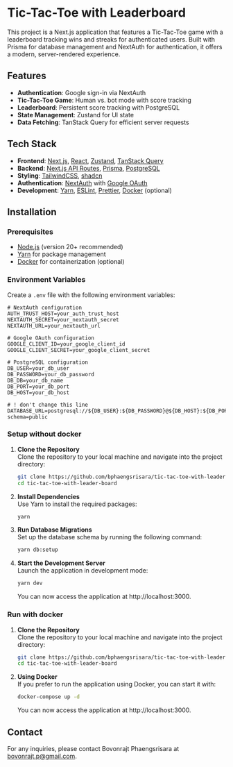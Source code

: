 # Tic-Tac-Toe with Leaderboard

This project is a Next.js application that features a Tic-Tac-Toe game with a leaderboard tracking wins and streaks for authenticated users. Built with Prisma for database management and NextAuth for authentication, it offers a modern, server-rendered experience.

## Features

- **Authentication**: Google sign-in via NextAuth
- **Tic-Tac-Toe Game**: Human vs. bot mode with score tracking
- **Leaderboard**: Persistent score tracking with PostgreSQL
- **State Management**: Zustand for UI state
- **Data Fetching**: TanStack Query for efficient server requests

## Tech Stack

- **Frontend**: [Next.js](https://nextjs.org/), [React](https://react.dev/), [Zustand](https://docs.pmnd.rs/zustand/getting-started/introduction), [TanStack Query](https://tanstack.com/query/latest/docs/framework/react/overview)
- **Backend**: [Next.js API Routes](https://nextjs.org/docs/app/building-your-application/upgrading/app-router-migration#api-routes), [Prisma](https://www.prisma.io/), [PostgreSQL](https://www.postgresql.org/)
- **Styling**: [TailwindCSS](https://tailwindcss.com/), [shadcn](https://ui.shadcn.com/docs)
- **Authentication**: [NextAuth](https://authjs.dev/getting-started) with [Google OAuth](https://authjs.dev/getting-started/providers/google)
- **Development**: [Yarn](https://yarnpkg.com/), [ESLint](https://eslint.org/), [Prettier](https://prettier.io/), [Docker](https://www.docker.com/) (optional)

## Installation

### Prerequisites

- [Node.js](https://nodejs.org/) (version 20+ recommended)
- [Yarn](https://yarnpkg.com/) for package management
- [Docker](https://www.docker.com/) for containerization (optional)

### Environment Variables

Create a `.env` file with the following environment variables:

```plaintext
# NextAuth configuration
AUTH_TRUST_HOST=your_auth_trust_host
NEXTAUTH_SECRET=your_nextauth_secret
NEXTAUTH_URL=your_nextauth_url

# Google OAuth configuration
GOOGLE_CLIENT_ID=your_google_client_id
GOOGLE_CLIENT_SECRET=your_google_client_secret

# PostgreSQL configuration
DB_USER=your_db_user
DB_PASSWORD=your_db_password
DB_DB=your_db_name
DB_PORT=your_db_port
DB_HOST=your_db_host

# ! don't change this line
DATABASE_URL=postgresql://${DB_USER}:${DB_PASSWORD}@${DB_HOST}:${DB_PORT}/${DB_NAME}?schema=public
```

### Setup without docker

1. **Clone the Repository**  
   Clone the repository to your local machine and navigate into the project directory:

   ```bash
   git clone https://github.com/bphaengsrisara/tic-tac-toe-with-leader-board.git
   cd tic-tac-toe-with-leader-board
   ```

2. **Install Dependencies**  
   Use Yarn to install the required packages:

   ```bash
   yarn
   ```

3. **Run Database Migrations**  
   Set up the database schema by running the following command:

   ```bash
   yarn db:setup
   ```

4. **Start the Development Server**  
   Launch the application in development mode:

   ```bash
   yarn dev
   ```

   You can now access the application at http://localhost:3000.

### Run with docker

1. **Clone the Repository**  
   Clone the repository to your local machine and navigate into the project directory:

   ```bash
   git clone https://github.com/bphaengsrisara/tic-tac-toe-with-leader-board.git
   cd tic-tac-toe-with-leader-board
   ```

2. **Using Docker**  
   If you prefer to run the application using Docker, you can start it with:

   ```bash
   docker-compose up -d
   ```

   You can now access the application at http://localhost:3000.

## Contact

For any inquiries, please contact Bovonrajt Phaengsrisara at bovonrajt.p@gmail.com.
